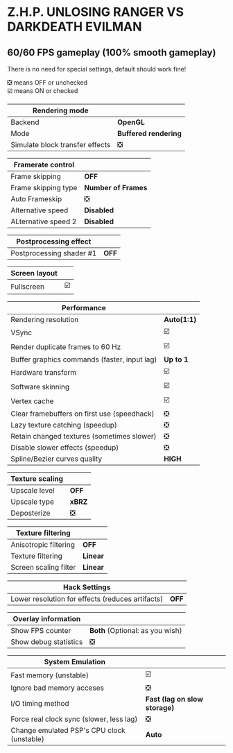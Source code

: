 # Z.H.P. UNLOSING RANGER VS DARKDEATH EVILMAN
## 60/60 FPS gameplay (100% smooth gameplay)
There is no need for special settings, default should work fine!

❎ means OFF or unchecked  
☑️ means ON or checked

Rendering mode |  
------------ | -------------
Backend | **OpenGL**
Mode | **Buffered rendering** 
Simulate block transfer effects | ❎

Framerate control |  
------------ | -------------
Frame skipping | **OFF**    
Frame skipping type | **Number of Frames**  
Auto Frameskip | ❎
Alternative speed | **Disabled**  
ALternative speed 2 | **Disabled**

Postprocessing effect |  
------------ | -------------
Postprocessing shader #1 | **OFF**

Screen layout |  
------------ | -------------
Fullscreen | ☑️ 

Performance |  
------------ | -------------
Rendering resolution | **Auto(1:1)**  
VSync | ☑️ 
Render duplicate frames to 60 Hz | ☑️ 
Buffer graphics commands (faster, input lag) | **Up to 1**  
Hardware transform | ☑️ 
Software skinning | ☑️ 
Vertex cache | ☑️ 
Clear framebuffers on first use (speedhack) |  ❎
Lazy texture catching (speedup) | ❎
Retain changed textures (sometimes slower) |  ❎
Disable slower effects (speedup) |  ❎
Spline/Bezier curves quality | **HIGH**  

Texture scaling |  
------------ | -------------
Upscale level | **OFF**  
Upscale type | **xBRZ**  
Deposterize | ❎

Texture filtering |  
------------ | -------------
Anisotropic filtering | **OFF**  
Texture filtering | **Linear**  
Screen scaling filter | **Linear** 

Hack Settings |  
------------ | -------------
Lower resolution for effects (reduces artifacts) | **OFF**  

Overlay information |  
------------ | -------------
Show FPS counter | **Both** (Optional: as you wish)
Show debug statistics | ❎

System Emulation |  
------------ | -------------
Fast memory (unstable) | ☑️
Ignore bad memory acceses | ❎
I/O timing method | **Fast (lag on slow storage)**
Force real clock sync (slower, less lag) | ❎
Change emulated PSP's CPU clock (unstable) | **Auto**
